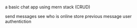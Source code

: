 a basic chat app using mern stack (CRUD)

 send messages 
 see who is online
 store previous message
 user authentiction 
